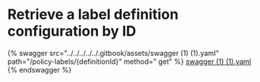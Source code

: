# Retrieve a label definition configuration by ID

{% swagger src="../../../../../.gitbook/assets/swagger (1) (1).yaml" path="/policy-labels/{definitionId}" method="
get" %}
[swagger (1) (1).yaml](<../../../../../.gitbook/assets/swagger (1) (1).yaml>)
{% endswagger %}
